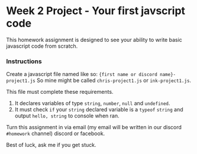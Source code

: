 # Week 2 Project - Your first javscript code

This homework assignment is designed to see your ability to write basic javascript code from scratch.

### Instructions

Create a javascript file named like so: `{first name or discord name}-project1.js` So mine might be called `chris-project1.js` or `ink-project1.js`.

This file must complete these requirements.

1. It declares variables of type `string`, `number`, `null` and `undefined`.
2. It must check `if` your `string` declared variable is a `typeof` `string` and output `hello, string` to console when ran.


Turn this assignment in via email (my email will be written in our discord `#homework` channel) discord or facebook.

Best of luck, ask me if you get stuck.